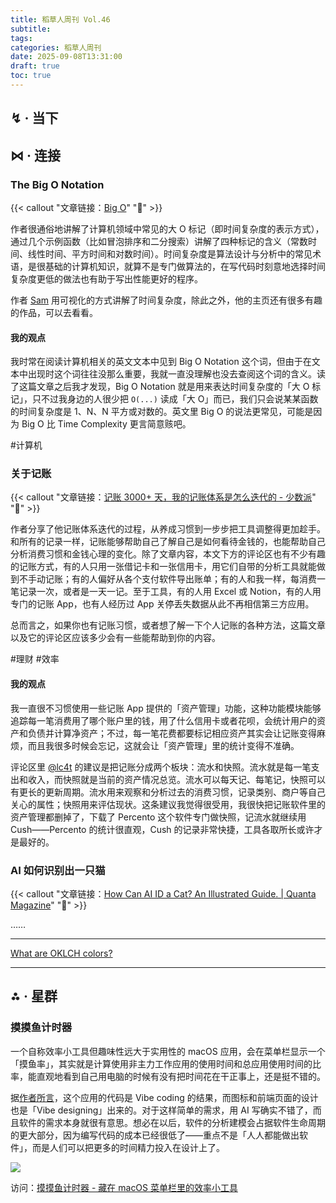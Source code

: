 ```yaml
---
title: 稻草人周刊 Vol.46
subtitle:
tags:
categories: 稻草人周刊
date: 2025-09-08T13:31:00
draft: true
toc: true
---
```

<!--more-->

## ↯ · 当下

## ⋈︎ · 连接

### The Big O Notation

{{< callout "文章链接：[Big O](https://samwho.dev/big-o/)" "📜" >}}

作者很通俗地讲解了计算机领域中常见的大 O 标记（即时间复杂度的表示方式），通过几个示例函数（比如冒泡排序和二分搜索）讲解了四种标记的含义（常数时间、线性时间、平方时间和对数时间）。时间复杂度是算法设计与分析中的常见术语，是很基础的计算机知识，就算不是专门做算法的，在写代码时刻意地选择时间复杂度更低的做法也有助于写出性能更好的程序。

作者 [Sam](https://samwho.dev) 用可视化的方式讲解了时间复杂度，除此之外，他的主页还有很多有趣的作品，可以去看看。

#### 我的观点

我时常在阅读计算机相关的英文文本中见到 Big O Notation 这个词，但由于在文本中出现时这个词往往没那么重要，我就一直没理解也没去查阅这个词的含义。读了这篇文章之后我才发现，Big O Notation 就是用来表达时间复杂度的「大 O 标记」，只不过我身边的人很少把 `O(...)` 读成「大 O」而已，我们只会说某某函数的时间复杂度是 1、N、N 平方或对数的。英文里 Big O 的说法更常见，可能是因为 Big O 比 Time Complexity 更言简意赅吧。

#计算机

### 关于记账

{{< callout "文章链接：[记账 3000+ 天，我的记账体系是怎么迭代的 - 少数派](https://sspai.com/post/99311)" "📜" >}}

作者分享了他记账体系迭代的过程，从养成习惯到一步步把工具调整得更加趁手。和所有的记录一样，记账能够帮助自己了解自己是如何看待金钱的，也能帮助自己分析消费习惯和金钱心理的变化。除了文章内容，本文下方的评论区也有不少有趣的记账方式，有的人只用一张借记卡和一张信用卡，用它们自带的分析工具就能做到不手动记账；有的人偏好从各个支付软件导出账单；有的人和我一样，每消费一笔记录一次，或者是一天一记。至于工具，有的人用 Excel 或 Notion，有的人用专门的记账 App，也有人经历过 App 关停丢失数据从此不再相信第三方应用。

总而言之，如果你也有记账习惯，或者想了解一下个人记账的各种方法，这篇文章以及它的评论区应该多少会有一些能帮助到你的内容。

#理财 #效率 

#### 我的观点

我一直很不习惯使用一些记账 App 提供的「资产管理」功能，这种功能模块能够追踪每一笔消费用了哪个账户里的钱，用了什么信用卡或者花呗，会统计用户的资产和负债并计算净资产；不过，每一笔花费都要标记相应资产其实会让记账变得麻烦，而且我很多时候会忘记，这就会让「资产管理」里的统计变得不准确。

评论区里 [@lc4t](https://sspai.com/u/lc4t0_0/updates) 的建议是把记账分成两个板块：流水和快照。流水就是每一笔支出和收入，而快照就是当前的资产情况总览。流水可以每天记、每笔记，快照可以有更长的更新周期。流水用来观察和分析过去的消费习惯，记录类别、商户等自己关心的属性；快照用来评估现状。这条建议我觉得很受用，我很快把记账软件里的资产管理都删掉了，下载了 Percento 这个软件专门做快照，记流水就继续用 Cush——Percento 的统计很直观，Cush 的记录非常快捷，工具各取所长或许才是最好的。

### AI 如何识别出一只猫

{{< callout "文章链接：[How Can AI ID a Cat? An Illustrated Guide. \| Quanta Magazine](https://www.quantamagazine.org/how-can-ai-id-a-cat-an-illustrated-guide-20250430/)" "📜" >}}

……


---

[What are OKLCH colors?](https://jakub.kr/components/oklch-colors)

---

## ⁂ · 星群

### 摸摸鱼计时器

一个自称效率小工具但趣味性远大于实用性的 macOS 应用，会在菜单栏显示一个「摸鱼率」，其实就是计算使用非主力工作应用的使用时间和总应用使用时间的比率，能直观地看到自己用电脑的时候有没有把时间花在干正事上，还是挺不错的。

据[作者所言](https://sspai.com/post/102164)，这个应用的代码是 Vibe coding 的结果，而图标和前端页面的设计也是「Vibe designing」出来的。对于这样简单的需求，用 AI 写确实不错了，而且软件的需求本身就很有意思。想必在以后，软件的分析建模会占据软件生命周期的更大部分，因为编写代码的成本已经很低了——重点不是「人人都能做出软件」，而是人们可以把更多的时间精力投入在设计上了。

![](https://image.guhub.cn/uPic/2025/09/J7LXgZ.jpg)

访问：[摸摸鱼计时器 - 藏在 macOS 菜单栏里的效率小工具](https://momoyu.app)
